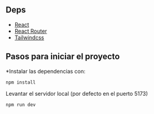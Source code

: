 ## Deps

- [React](https://reactjs.org/)
- [React Router](https://reactrouter.com/)
- [Tailwindcss](https://tailwindcss.com/)


## Pasos para iniciar el proyecto
*Instalar las dependencias con:

    npm install

Levantar el servidor local (por defecto en el puerto 5173)

    npm run dev
